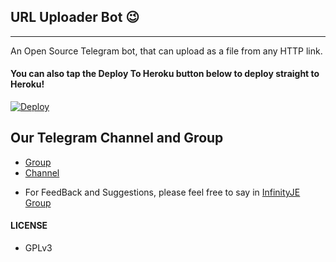 ## URL Uploader Bot 😉
---

An Open Source Telegram bot, that can upload as a file from any HTTP link.

#### You can also tap the Deploy To Heroku button below to deploy straight to Heroku!

[![Deploy](https://www.herokucdn.com/deploy/button.svg)](https://heroku.com/deploy?template=https://github.com/ImJanindu/TG-URL-Uploader/tree/master)

## Our Telegram Channel and Group

* [Group](https://t.me/InfinityJE)
* [Channel](https://t.me/InfJE)

- For FeedBack and Suggestions, please feel free to say in [InfinityJE Group](https://t.me/InfinityJE)

#### LICENSE
- GPLv3
